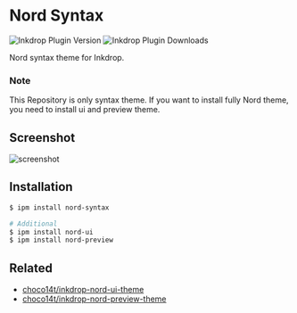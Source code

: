 # Nord Syntax

![Inkdrop Plugin Version](https://inkdrop-plugin-badge.vercel.app/api/version/nord-syntax&style=for-the-badge)
![Inkdrop Plugin Downloads](https://inkdrop-plugin-badge.vercel.app/api/downloads/nord-syntax&style=for-the-badge)

Nord syntax theme for Inkdrop.

### Note

This Repository is only syntax theme. If you want to install fully Nord theme, you need to install ui and preview theme.

## Screenshot

![screenshot](https://raw.githubusercontent.com/choco14t/inkdrop-nord-syntax-theme/master/Screenshot.png)

## Installation

```sh
$ ipm install nord-syntax

# Additional
$ ipm install nord-ui
$ ipm install nord-preview
```

## Related

* [choco14t/inkdrop-nord-ui-theme](https://github.com/choco14t/inkdrop-nord-ui-theme)
* [choco14t/inkdrop-nord-preview-theme](https://github.com/choco14t/inkdrop-nord-preview-theme)
